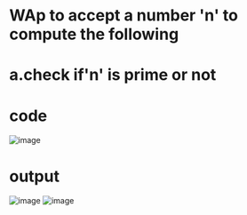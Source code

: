 # WAp to accept a number 'n' to compute the following
# a.check if'n' is prime or not
# code
![image](https://github.com/user-attachments/assets/a796ce38-f471-4622-b1b0-22df82fd0769)

# output
![image](https://github.com/user-attachments/assets/ab1660cd-7a75-43fe-8552-85f34ac3d4b7)
![image](https://github.com/user-attachments/assets/c5936d72-6575-4a2e-9391-585abbca7b02)


